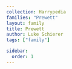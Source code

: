 ```yaml
---
collection: Harrypedia
families: "Prewett"
layout: family
title: Prewett
author: Luke Schierer
tags: ["family"]

sidebar:
  order: 1
---
```

